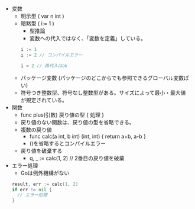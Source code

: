 - 変数
  - 明示型 ( var n int )
  - 暗黙型 ( i:= 1 )
    - 型推論
    - 変数への代入ではなく、「変数を定義」している。
    ```go
    i := 1
    i := 2 // コンパイルエラー

    i = 2 // 再代入はok
    ```
  - パッケージ変数 (パッケージのどこからでも参照できるグローバル変数ぽい)
  - 符号つき整数型、符号なし整数型がある。サイズによって最小・最大値が規定されている。
- 関数
  - func plus(引数) 戻り値の型 { 処理 }
  - 戻り値のない関数は、戻り値の型を省略できる。
  - 複数の戻り値
    - func calc(a int, b int) (int, int) { return a+b, a-b }
    - ()を省略するとコンパイルエラー
  - 戻り値を破棄する
    - q, _ := calc(1, 2) // 2番目の戻り値を破棄
- エラー処理
  - Goは例外機構がない
  ```go
  result, err := calc(1, 2)
  if err != nil {
    // エラー処理
  }
  ```
